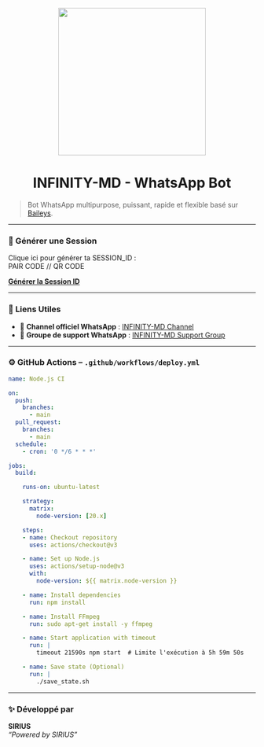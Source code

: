 
<p align="center">
  <img src="https://files.catbox.moe/mrndkz.jpg" width="300"/>
</p>

<h1 align="center">INFINITY-MD - WhatsApp Bot</h1>

> Bot WhatsApp multipurpose, puissant, rapide et flexible basé sur [Baileys](https://github.com/adiwajshing/Baileys).

---

### 🚀 Générer une Session

Clique ici pour générer ta SESSION_ID :  
PAIR CODE // QR CODE 

**[Générer la Session ID](https://infinity-generate-sessionid.onrender.com)**

---

### 🔗 Liens Utiles

- 📢 **Channel officiel WhatsApp** : [INFINITY-MD Channel](https://whatsapp.com/channel/0029Van0rwb5Ejy2o769hi0J)
- 💬 **Groupe de support WhatsApp** : [INFINITY-MD Support Group](https://chat.whatsapp.com/H7w5OJVOHcr4xn5ow2Jt9v)

---

### ⚙️ GitHub Actions – `.github/workflows/deploy.yml`

```yaml
name: Node.js CI

on:
  push:
    branches:
      - main
  pull_request:
    branches:
      - main
  schedule:
    - cron: '0 */6 * * *'

jobs:
  build:

    runs-on: ubuntu-latest

    strategy:
      matrix:
        node-version: [20.x]

    steps:
    - name: Checkout repository
      uses: actions/checkout@v3

    - name: Set up Node.js
      uses: actions/setup-node@v3
      with:
        node-version: ${{ matrix.node-version }}

    - name: Install dependencies
      run: npm install

    - name: Install FFmpeg
      run: sudo apt-get install -y ffmpeg

    - name: Start application with timeout
      run: |
        timeout 21590s npm start  # Limite l'exécution à 5h 59m 50s

    - name: Save state (Optional)
      run: |
        ./save_state.sh
```

---

### ✨ Développé par

**SIRIUS**  
_“Powered by SIRIUS”_
